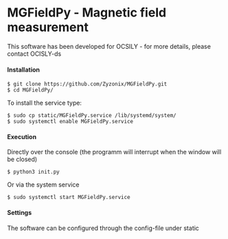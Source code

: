 # MGFieldPy - Magnetic field measurement
This software has been developed for OCSILY - for more details, please contact OCISLY-ds

#### Installation
```
$ git clone https://github.com/Zyzonix/MGFieldPy.git
$ cd MGFieldPy/
```
To install the service type:
```
$ sudo cp static/MGFieldPy.service /lib/systemd/system/
$ sudo systemctl enable MGFieldPy.service
```
#### Execution
Directly over the console (the programm will interrupt when the window will be closed)
```
$ python3 init.py
```
Or via the system service
```
$ sudo systemctl start MGFieldPy.service
```

#### Settings
The software can be configured through the config-file under static
